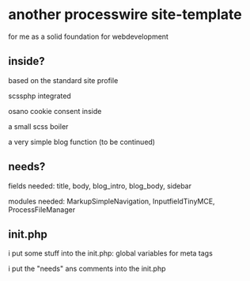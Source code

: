 # another processwire site-template

for me as a solid foundation for webdevelopment

## inside?

based on the standard site profile

scssphp integrated

osano cookie consent inside

a small scss boiler

a very simple blog function (to be continued)

## needs?

fields needed: title, body, blog_intro, blog_body, sidebar

modules needed: MarkupSimpleNavigation, InputfieldTinyMCE, ProcessFileManager

## init.php

i put some stuff into the init.php: global variables for meta tags

i put the "needs" ans comments into the init.php
